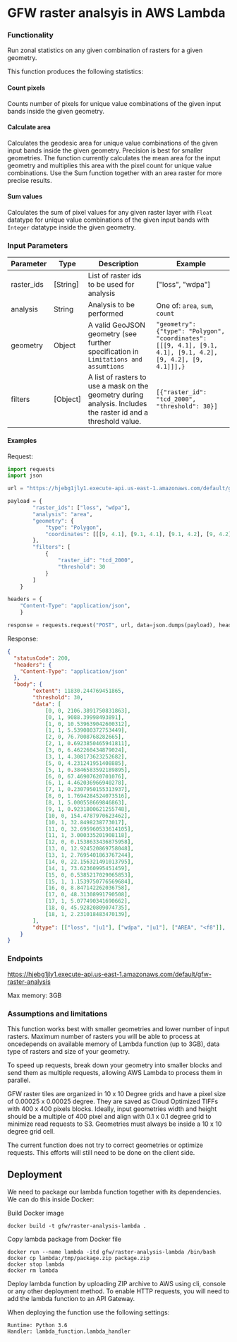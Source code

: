 # GFW raster analsyis in AWS Lambda

### Functionality

Run zonal statistics on any given combination of rasters for a given geometry.

This function produces the following statistics:

#### Count pixels
Counts number of pixels for unique value combinations of the given input bands inside the given geometry.

#### Calculate area
Calculates the geodesic area for unique value combinations of the given input bands inside the given geometry.
Precision is best for smaller geometries. The function currently calculates the mean area for the input geometry
and multiplies this area with the pixel count for unique value combinations.
Use the Sum function together with an area raster for more precise results.

#### Sum values
Calculates the sum of pixel values for any given raster layer with `Float` datatype for unique value combinations
of the given input bands with `Integer` datatype inside the given geometry.


### Input Parameters

|Parameter|Type|Description|Example|
|---------|----|-----------|-------|
|raster_ids| [String] | List of raster ids to be used for analysis | ["loss", "wdpa"] |
|analysis| String | Analysis to be performed | One of: `area`, `sum`, `count` |
|geometry| Object | A valid GeoJSON geometry (see further specification in `Limitations and assumtions` | `"geometry": {"type": "Polygon", "coordinates": [[[9, 4.1], [9.1, 4.1], [9.1, 4.2], [9, 4.2], [9, 4.1]]],}`|
|filters| [Object] | A list of rasters to use a mask on the geometry during analysis. Includes the raster id and a threshold value. | `[{"raster_id": "tcd_2000", "threshold": 30}]`|

#### Examples

Request:
```python
import requests
import json

url = "https://hjebg1jly1.execute-api.us-east-1.amazonaws.com/default/gfw-raster-analysis"

payload = {
        "raster_ids": ["loss", "wdpa"],
        "analysis": "area",
        "geometry": {
            "type": "Polygon",
            "coordinates": [[[9, 4.1], [9.1, 4.1], [9.1, 4.2], [9, 4.2], [9, 4.1]]],
        },
        "filters": [
            {
                "raster_id": "tcd_2000",
                "threshold": 30
            }
        ]
    }

headers = {
    "Content-Type": "application/json",
    }

response = requests.request("POST", url, data=json.dumps(payload), headers=headers)

```

Response:
```JSON
{
  "statusCode": 200,
  "headers": {
    "Content-Type": "application/json"
  },
  "body": {
        "extent": 11830.244769451865,
        "threshold": 30,
        "data": [
            [0, 0, 2106.3891750831863],
            [0, 1, 9088.39998493891],
            [1, 0, 10.539639042600312],
            [1, 1, 5.539080372753449],
            [2, 0, 76.7008768282665],
            [2, 1, 0.6923850465941811],
            [3, 0, 6.462260434879024],
            [3, 1, 4.308173623252682],
            [5, 0, 4.231241951408885],
            [5, 1, 0.3846583592189895],
            [6, 0, 67.46907620701076],
            [6, 1, 4.462036966940278],
            [7, 1, 0.2307950155313937],
            [8, 0, 1.7694284524073516],
            [8, 1, 5.000558669846863],
            [9, 1, 0.9231800621255748],
            [10, 0, 154.4787970623462],
            [10, 1, 32.8498238773017],
            [11, 0, 32.695960533614105],
            [11, 1, 3.000335201908118],
            [12, 0, 0.1538633436875958],
            [13, 0, 12.924520869758048],
            [13, 1, 2.7695401863767244],
            [14, 0, 22.156321491013795],
            [14, 1, 73.62360995451459],
            [15, 0, 0.5385217029065853],
            [15, 1, 1.1539750776569684],
            [16, 0, 8.847142262036758],
            [17, 0, 48.31308991790508],
            [17, 1, 5.077490341690662],
            [18, 0, 45.92820809074735],
            [18, 1, 2.231018483470139],
        ],
        "dtype": [["loss", "|u1"], ["wdpa", "|u1"], ["AREA", "<f8"]],
    }
}

```


### Endpoints

https://hjebg1jly1.execute-api.us-east-1.amazonaws.com/default/gfw-raster-analysis

Max memory: 3GB


### Assumptions and limitations

This function works best with smaller geometries and lower number of input rasters.
Maximum number of rasters you will be able to process at oncedepends on available memory of Lambda function (up to 3GB),
data type of rasters and size of your geometry.

To speed up requests, break down your geometry into smaller blocks and send them as multiple requests,
allowing AWS Lambda to process them in parallel.

GFW raster tiles are organized in 10 x 10 Degree grids and have a pixel size of 0.00025 x 0.00025 degree.
They are saved as Cloud Optimized TIFFs with 400 x 400 pixels blocks.
Ideally, input geometries width and height should be a multiple of 400 pixel and align with 0.1 x 0.1 degree grid
to minimize read requests to S3. Geometries must always be inside a 10 x 10 degree grid cell.

The current function does not try to correct geometries or optimize requests.
This efforts will still need to be done on the client side.

## Deployment

We need to package our lambda function together with its dependencies. We can do this inside Docker:

Build Docker image

`docker build -t gfw/raster-analysis-lambda .`

Copy lambda package from Docker file

```
docker run --name lambda -itd gfw/raster-analysis-lambda /bin/bash
docker cp lambda:/tmp/package.zip package.zip
docker stop lambda
docker rm lambda
```


Deploy lambda function by uploading ZIP archive to AWS using cli, console or any other deployment method.
To enable HTTP requests, you will need to add the lambda function to an API Gateway.

When deploying the function use the following settings:

```
Runtime: Python 3.6
Handler: lambda_function.lambda_handler
```


